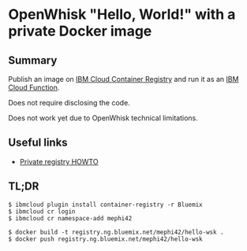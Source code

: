 # OpenWhisk "Hello, World!" with a private Docker image

## Summary
Publish an image on [IBM Cloud Container Registry](https://console.bluemix.net/containers-kubernetes/registry/private) and run it as an [IBM Cloud Function](https://console.bluemix.net/openwhisk).

Does not require disclosing the code.

Does not work yet due to OpenWhisk technical limitations.

## Useful links
* [Private registry HOWTO](https://console.bluemix.net/docs/services/Registry/index.html#index)

## TL;DR
    $ ibmcloud plugin install container-registry -r Bluemix
    $ ibmcloud cr login
    $ ibmcloud cr namespace-add mephi42

    $ docker build -t registry.ng.bluemix.net/mephi42/hello-wsk .
    $ docker push registry.ng.bluemix.net/mephi42/hello-wsk
